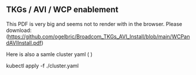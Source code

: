 ## TKGs / AVI / WCP enablement 

This PDF is very big and seems not to render with in the browser.
Please download: (https://github.com/ogelbric/Broadcom_TKGs_AVI_Install/blob/main/WCPandAVIInstall.pdf)


Here is also a samle cluster yaml ( )

kubectl apply -f ./cluster.yaml


